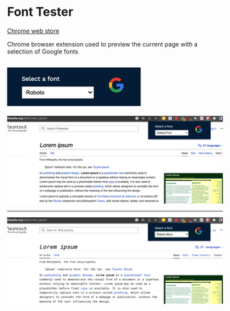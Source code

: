 # Font Tester

[Chrome web store](https://chrome.google.com/webstore/category/extensions?hl=en)

Chrome browser extension used to preview the current page with a selection of Google fonts

## ![Extension popup](./images/GFT-popup.png)

![App screenshot 1](./images/GFT-screenshot1.png)  
  
---  

![App screenshot 2](./images/GFT-screenshot2.png)

